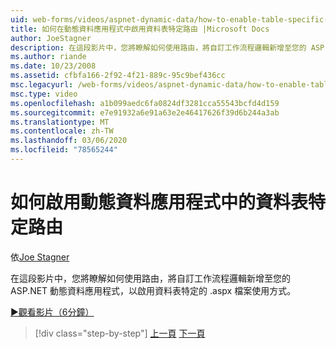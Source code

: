 ```yaml
---
uid: web-forms/videos/aspnet-dynamic-data/how-to-enable-table-specific-routing-in-dynamic-data-applications
title: 如何在動態資料應用程式中啟用資料表特定路由 |Microsoft Docs
author: JoeStagner
description: 在這段影片中，您將瞭解如何使用路由，將自訂工作流程邏輯新增至您的 ASP.NET 動態資料應用程式，以啟用資料表特定的 .aspx 檔案使用方式。
ms.author: riande
ms.date: 10/23/2008
ms.assetid: cfbfa166-2f92-4f21-889c-95c9bef436cc
msc.legacyurl: /web-forms/videos/aspnet-dynamic-data/how-to-enable-table-specific-routing-in-dynamic-data-applications
msc.type: video
ms.openlocfilehash: a1b099aedc6fa0824df3281cca55543bcfd4d159
ms.sourcegitcommit: e7e91932a6e91a63e2e46417626f39d6b244a3ab
ms.translationtype: MT
ms.contentlocale: zh-TW
ms.lasthandoff: 03/06/2020
ms.locfileid: "78565244"
---
```

# <a name="how-to-enable-table-specific-routing-in-dynamic-data-applications"></a>如何啟用動態資料應用程式中的資料表特定路由

依[Joe Stagner](https://github.com/JoeStagner)

在這段影片中，您將瞭解如何使用路由，將自訂工作流程邏輯新增至您的 ASP.NET 動態資料應用程式，以啟用資料表特定的 .aspx 檔案使用方式。

[&#9654;觀看影片（6分鐘）](https://channel9.msdn.com/Blogs/ASP-NET-Site-Videos/how-to-enable-table-specific-routing-in-dynamic-data-applications)

> [!div class="step-by-step"]
> [上一頁](enable-in-line-editing-in-aspnet-dynamic-data-applications.md)
> [下一頁](how-to-use-attribute-validation-in-aspnet-dynamic-data-applications.md)
